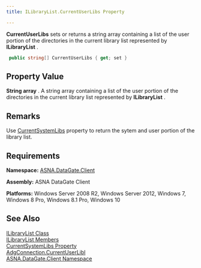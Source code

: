 ```yaml
---
title: ILibraryList.CurrentUserLibs Property

---
```


**CurrentUserLibs** sets or returns a string array containing a list of the user portion of the directories in the current library list represented by **ILibraryList** . 

```cs
 public string[] CurrentUserLibs { get; set }
```


## Property Value

**String array** . A string array containing a list of the user portion of the directories in the current library list represented by **ILibraryList** .
## Remarks

Use [CurrentSystemLibs](ilibrary-list-class-current-system-libs-property.html) property to return the sytem and user portion of the library list.
## Requirements

**Namespace:** [ASNA.DataGate.Client](datagate-client-namespace.html) 

**Assembly:** ASNA DataGate Client

**Platforms:** Windows Server 2008 R2, Windows Server 2012, Windows 7, Windows 8 Pro, Windows 8.1 Pro, Windows 10
## See Also


[ILibraryList Class](ilibrary-list-class.html)
      <br />
[ILibraryList Members](ilibrary-list-members.html)
      <br />
      [CurrentSystemLibs 
					Property](ilibrary-list-class-current-system-libs-property.html)
      <br />
[AdgConnection.CurrentUserLibl](adg-connection-current-user-libl-property.html)
      <br />
[ASNA.DataGate.Client Namespace](datagate-client-namespace.html)

